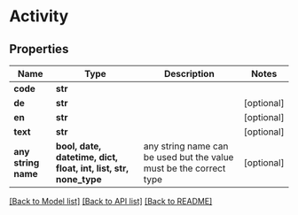 # Activity


## Properties
Name | Type | Description | Notes
------------ | ------------- | ------------- | -------------
**code** | **str** |  | 
**de** | **str** |  | [optional] 
**en** | **str** |  | [optional] 
**text** | **str** |  | [optional] 
**any string name** | **bool, date, datetime, dict, float, int, list, str, none_type** | any string name can be used but the value must be the correct type | [optional]

[[Back to Model list]](../README.md#documentation-for-models) [[Back to API list]](../README.md#documentation-for-api-endpoints) [[Back to README]](../README.md)


